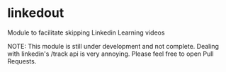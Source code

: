 # linkedout
Module to facilitate skipping Linkedin Learning videos

NOTE: This module is still under development and not complete. Dealing with linkedin's /track api is very annoying. Please feel free to open Pull Requests.